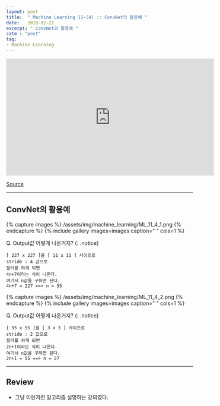 ```yaml
---
layout: post
title:  " Machine Learning 11-(4) :: ConvNet의 활용예 "
date:   2018-02-22
excerpt: " ConvNet의 활용예 "
cate : "post"
tag:
- Machine Learning
---
```


<iframe width="560" height="315" src="https://www.youtube.com/embed/KbNbWTnlYXs" frameborder="0" allow="autoplay; encrypted-media" allowfullscreen></iframe>

[Source](https://github.com/nlintz/TensorFlow-Tutorials)

---

## ConvNet의 활용예

{% capture images %}
/assets/img/machine_learning/ML_11_4_1.png
{% endcapture %}
{% include gallery images=images caption=" " cols=1 %} 

Q. Output값 어떻게 나온거지?
{: .notice}

```
[ 227 x 227 ]을 [ 11 x 11 ] 사이즈로 
stride : 4 값으로 
필터를 하게 되면
4n+7이라는 식이 나온다.
여기서 n값을 구하면 된다.
4n+7 = 227 ==> n = 55
```

{% capture images %}
/assets/img/machine_learning/ML_11_4_2.png
{% endcapture %}
{% include gallery images=images caption=" " cols=1 %} 


Q. Output값 어떻게 나온거지?
{: .notice}

```
[ 55 x 55 ]을 [ 3 x 3 ] 사이즈로 
stride : 2 값으로 
필터를 하게 되면
2n+1이라는 식이 나온다.
여기서 n값을 구하면 된다.
2n+1 = 55 ==> n = 27
```

---

## Review

* 그냥 이런저런 알고리즘 설명하는 강의였다.